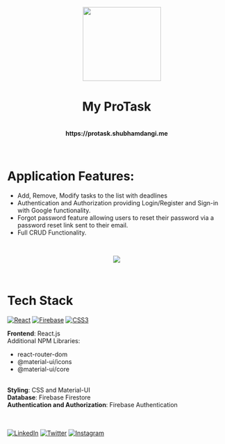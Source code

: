 
<p align="center"> 
&nbsp; &nbsp; &nbsp; <img src="https://user-images.githubusercontent.com/51415346/153376404-20f90c53-9ee0-4ed4-b246-6ece1732818c.png" width="180" height="170">
</p>
<div align="center"><h1>My ProTask</h1><br><b>https://protask.shubhamdangi.me</b>
</div>
  <br>
  <div align="center">



</div>
<br>


# Application Features:
  - Add, Remove, Modify tasks to the list with deadlines
  - Authentication and Authorization providing Login/Register and Sign-in with Google functionality.
  - Forgot password feature allowing users to reset their password via a password reset link sent to their email.
  - Full CRUD Functionality.

<br>

<p align="center"> 
<img src="https://user-images.githubusercontent.com/51415346/153380751-4cea4b11-fd3d-4864-b8b9-52e47e8a00ee.png">
</p>
  <br>





# Tech Stack
[![React](https://img.shields.io/badge/React-20232A?style=for-the-badge&logo=react&logoColor=61DAF)](#)
[![Firebase](https://img.shields.io/badge/firebase-20232A.svg?style=for-the-badge&logo=firebase)](#)
[![CSS3](https://img.shields.io/badge/css3-20232A.svg?style=for-the-badge&logo=css3)](#)

<b>Frontend</b>: React.js
<br>
Additional NPM Libraries:

  - react-router-dom
  - @material-ui/icons
  - @material-ui/core

<br>
<b>Styling</b>: CSS and Material-UI
<br>
<b>Database</b>: Firebase Firestore
<br>
<b>Authentication and Authorization</b>: Firebase Authentication

<br>
<br><br>


[![LinkedIn](https://img.shields.io/static/v1.svg?label=connect&message=@ishubhamdangi&color=grey&logo=linkedin&style=flat&logoColor=white&colorA=blue)](https://www.linkedin.com/in/ishubhamdangi/) [![Twitter](https://img.shields.io/static/v1.svg?label=connect&message=@ishubhamdangi&color=grey&logo=twitter&style=flat&logoColor=white&colorA=blue)](https://twitter.com/ishubhamdangi) [![Instagram](https://img.shields.io/static/v1.svg?label=follow&message=@ishubhamdangi&color=grey&logo=instagram&style=flat&logoColor=white&colorA=blue)](https://www.instagram.com/ishubhamdangi/) 
